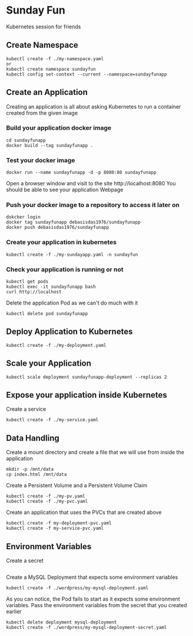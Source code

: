 # Sunday Fun
Kubernetes session for friends

## Create Namespace
```
kubectl create -f ./my-namespace.yaml
or
kubectl create namespace sundayfun
kubectl config set-context --current --namespace=sundayfunapp
```

## Create an Application
Creating an application is all about asking Kubernetes to run a container created from the given image

### Build your application docker image
```
cd sundayfunapp
docker build --tag sundayfunapp .
```
### Test your docker image
```
docker run --name sundayfunapp -d -p 8080:80 sundayfunapp
```
Open a browser window and visit to the site http://localhost:8080
You should be able to see your application Webpage

### Push your docker image to a repository to access it later on
```
dokcker login
docker tag sundayfunapp debasisdas1976/sundayfunapp
docker push debasisdas1976/sundayfunapp
```
### Create your application in kubernetes
```
kubectl create -f ./my-sundayapp.yaml -n sundayfun
```
### Check your application is running or not
```
kubectl get pods
kubectl exec -it sundayfunapp bash
curl http://localhost
```
Delete the application Pod as we can't do much with it
```
kubectl delete pod sundayfunapp
```
## Deploy Application to Kubernetes
```
kubectl create -f ./my-deployment.yaml
```
## Scale your Application
```
kubectl scale deployment sundayfunapp-deployment --replicas 2
```

## Expose your application inside Kubernetes
Create a service
```
kubectl create -f ./my-service.yaml
```
## Data Handling

Create a mount directory and create a file that we will use from inside the application
```
mkdir -p /mnt/data
cp index.html /mnt/data
```

Create a Persistent Volume and a Persistent Volume Claim
```
kubectl create -f ./my-pv.yaml
kubectl create -f ./my-pvc.yaml
```
Create an application that uses the PVCs that are created above

```
kubectl create -f my-deployment-pvc.yaml
kubectl create -f my-service-pvc.yaml
```
## Environment Variables
Create a secret
```

```
Create a MySQL Deployment that expects some environment variables
```
kubectl create -f ./wordpress/my-mysql-deployment.yaml
```
As you can notice, the Pod fails to start as it expects some environment variables. 
Pass the environment variables from the secret that you created earlier
```
kubectl delete deployment mysql-deployment
kubectl create -f ./wordpress/my-mysql-deployment-secret.yaml
```










